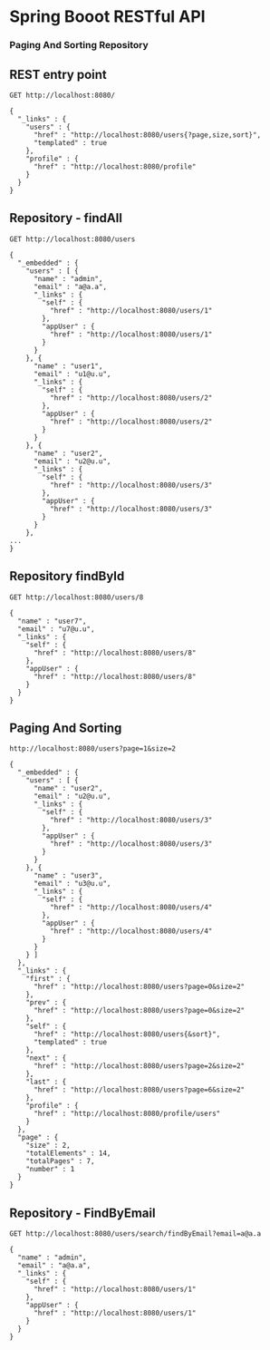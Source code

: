 # Spring Booot RESTful API

### Paging And Sorting Repository

## REST entry point

`GET http://localhost:8080/`  


```
{
  "_links" : {
    "users" : {
      "href" : "http://localhost:8080/users{?page,size,sort}",
      "templated" : true
    },
    "profile" : {
      "href" : "http://localhost:8080/profile"
    }
  }
}
```

## Repository - findAll

`GET http://localhost:8080/users`

```
{
  "_embedded" : {
    "users" : [ {
      "name" : "admin",
      "email" : "a@a.a",
      "_links" : {
        "self" : {
          "href" : "http://localhost:8080/users/1"
        },
        "appUser" : {
          "href" : "http://localhost:8080/users/1"
        }
      }
    }, {
      "name" : "user1",
      "email" : "u1@u.u",
      "_links" : {
        "self" : {
          "href" : "http://localhost:8080/users/2"
        },
        "appUser" : {
          "href" : "http://localhost:8080/users/2"
        }
      }
    }, {
      "name" : "user2",
      "email" : "u2@u.u",
      "_links" : {
        "self" : {
          "href" : "http://localhost:8080/users/3"
        },
        "appUser" : {
          "href" : "http://localhost:8080/users/3"
        }
      }
    }, 
...
}
```

## Repository findById

`GET http://localhost:8080/users/8`

```
{
  "name" : "user7",
  "email" : "u7@u.u",
  "_links" : {
    "self" : {
      "href" : "http://localhost:8080/users/8"
    },
    "appUser" : {
      "href" : "http://localhost:8080/users/8"
    }
  }
}
```

## Paging And Sorting

`http://localhost:8080/users?page=1&size=2`

```$xslt
{
  "_embedded" : {
    "users" : [ {
      "name" : "user2",
      "email" : "u2@u.u",
      "_links" : {
        "self" : {
          "href" : "http://localhost:8080/users/3"
        },
        "appUser" : {
          "href" : "http://localhost:8080/users/3"
        }
      }
    }, {
      "name" : "user3",
      "email" : "u3@u.u",
      "_links" : {
        "self" : {
          "href" : "http://localhost:8080/users/4"
        },
        "appUser" : {
          "href" : "http://localhost:8080/users/4"
        }
      }
    } ]
  },
  "_links" : {
    "first" : {
      "href" : "http://localhost:8080/users?page=0&size=2"
    },
    "prev" : {
      "href" : "http://localhost:8080/users?page=0&size=2"
    },
    "self" : {
      "href" : "http://localhost:8080/users{&sort}",
      "templated" : true
    },
    "next" : {
      "href" : "http://localhost:8080/users?page=2&size=2"
    },
    "last" : {
      "href" : "http://localhost:8080/users?page=6&size=2"
    },
    "profile" : {
      "href" : "http://localhost:8080/profile/users"
    }
  },
  "page" : {
    "size" : 2,
    "totalElements" : 14,
    "totalPages" : 7,
    "number" : 1
  }
}
```

## Repository - FindByEmail

`GET http://localhost:8080/users/search/findByEmail?email=a@a.a`

```$xslt
{
  "name" : "admin",
  "email" : "a@a.a",
  "_links" : {
    "self" : {
      "href" : "http://localhost:8080/users/1"
    },
    "appUser" : {
      "href" : "http://localhost:8080/users/1"
    }
  }
}
```